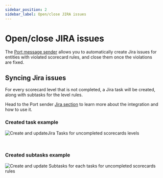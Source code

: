 ```yaml
---
sidebar_position: 2
sidebar_label: Open/close JIRA issues
---
```


# Open/close JIRA issues

The [Port message sender](https://github.com/marketplace/actions/port-sender) allows you to automatically create Jira issues for entities with violated scorecard rules, and close them once the violations are fixed.

## Syncing Jira issues

For every scorecard level that is not completed, a Jira task will be created, along with subtasks for the level rules.

Head to the Port sender [Jira section](https://github.com/marketplace/actions/port-sender#manage-scorecards-with-jira-issues) to learn more about the integration and how to use it.

### Created task example

![Create and updateJira Tasks for uncompleted scorecards levels](/img/scorecards/jira/jira-sync-task.png)

<br/>

### Created subtasks example

![Create and update Subtasks for each tasks for uncompleted scorecards rules](/img/scorecards/jira/jira-sync-subtask.png)
